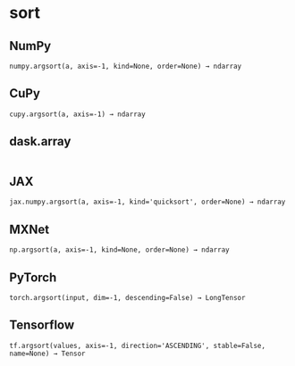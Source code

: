 # sort

## NumPy

```
numpy.argsort(a, axis=-1, kind=None, order=None) → ndarray
```

## CuPy

```
cupy.argsort(a, axis=-1) → ndarray
```

## dask.array

```

```

## JAX

```
jax.numpy.argsort(a, axis=-1, kind='quicksort', order=None) → ndarray
```

## MXNet

```
np.argsort(a, axis=-1, kind=None, order=None) → ndarray
```

## PyTorch

```
torch.argsort(input, dim=-1, descending=False) → LongTensor
```

## Tensorflow

```
tf.argsort(values, axis=-1, direction='ASCENDING', stable=False, name=None) → Tensor
```
